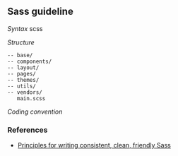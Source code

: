 Sass guideline
--------------

*Syntax* scss

*Structure*

    -- base/
    -- components/
    -- layout/
    -- pages/
    -- themes/
    -- utils/
    -- vendors/
       main.scss

*Coding convention*



### References

+ [Principles for writing consistent, clean, friendly Sass](https://github.com/anthonyshort/idiomatic-sass)